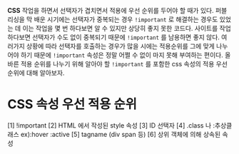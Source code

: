 
__CSS__ 작업을 하면서 선택자가 겹치면서 적용에 우선 순위를 두어야 할 때가 있다. 퍼블리싱을 막 배운 시기에는 선택자가 중복되는 경우 `!important` 로 해결하는 경우도 있었는 데 이는 작업을 몇 번 하다보면 알 수 있지만 상당히 좋지 못한 코드다. 사이트를 작업하다보면 선택자가 수도 없이 중복되기 때문에 `!important` 를 남용하면 좋지 않다. 여러가지 상황에 따라 선택자를 호출하는 경우가 많을 시에는 적용순위를 그에 맞게 나누어야 하기 때문에 `!important` 속성은 정말 어쩔 수 없이 마지 못해 부여하는 편이다. 올바른 적용 순위를 나누기 위해 알아야 할 `!important` 를 포함한 css 속성의 적용 우선 순위에 대해 알아보자.

# CSS 속성 우선 적용 순위

[1] !important
[2] HTML 에서 작성된 style 속성
[3] ID 선택자
[4] .class 나 :추상클래스 ex):hover :active
[5] tagname (div span 등)
[6] 상위 객체에 의해 상속된 속성